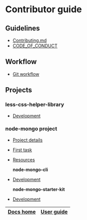 # Contributor guide

## Guidelines

* [Contributing.md](https://github.com/code-collabo/docs/blob/main/contributing.md)
* [CODE\_OF\_CONDUCT](https://github.com/code-collabo/docs/blob/main/CODE_OF_CONDUCT.md)

## Workflow

* [Git workflow](https://github.com/code-collabo/docs/blob/main/contributor-guide/git-workflow.md)

## Projects

### less-css-helper-library

* [Development](https://github.com/code-collabo/docs/blob/main/contributor-guide/less-css-helper-library/development.md)

### node-mongo project

* [Project details](https://github.com/code-collabo/docs/blob/main/contributor-guide/node-mongo-project/project-details.md)
* [First task](https://github.com/code-collabo/docs/blob/main/contributor-guide/node-mongo-project/first-task.md)
* [Resources](https://github.com/code-collabo/docs/blob/main/contributor-guide/node-mongo-project/resources.md)

  **node-mongo-cli**

* [Development](https://github.com/code-collabo/docs/blob/main/contributor-guide/node-mongo-project/node-mongo-cli/development.md)

  **node-mongo-starter-kit**

* [Development](https://github.com/code-collabo/docs/blob/main/contributor-guide/node-mongo-project/node-mongo-starter-kit/development.md)

| [Docs home](https://github.com/code-collabo/docs) | [User guide](https://github.com/code-collabo/docs/tree/main/user-guide) |
| :--- | :--- |


